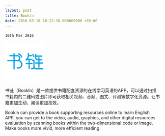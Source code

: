 ```yaml
---
layout: post
title: Bookln
date: 2016-03-10 16:22:38.000000000 +09:00
---
```

`10th Mar 2016`

<p><img src="assets/icons/round_corner_bookln.png" alt="image" width="130px"></p>

书链（Bookln）是一款提供书籍配套资源的在线学习英语的APP，可以通过扫描书籍内的二维码或图片即可获取相关视频、音频、图文、评测等数字化资源。让书籍更加生动、阅读更加高效。

Bookln can provide a book supporting resources online to learn English APP, you can get to the video, audio, graphics, and other digital resources evaluation by scanning books within the two-dimensional code or image. Make books more vivid, more efficient reading.

<center>
<h1>
<a href="http://www.bookln.cn/" class="fa fa-apple"></a>
<a href="http://www.bookln.cn/" class="fa fa-android"></a>
</h1>
</center>


